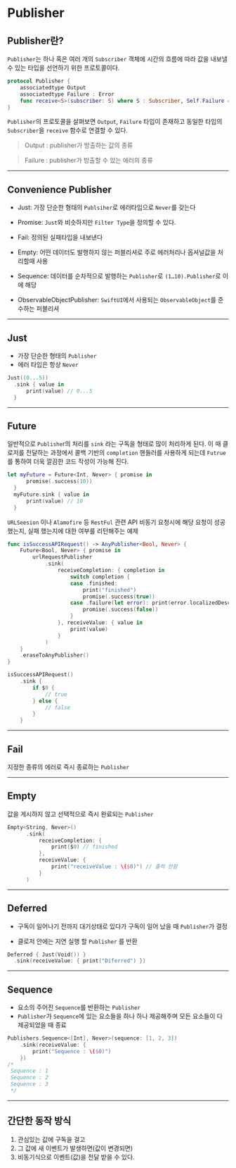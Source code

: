 # Publisher

## Publisher란?
`Publisher`는 하나 혹은 여러 개의 `Subscriber` 객체에 시간의 흐름에 따라 값을 내보낼 수 있는 타입을 선언하기 위한 프로토콜이다.

```swift
protocol Publisher {
    associatedtype Output
    associatedtype Failure : Error
    func receive<S>(subscriber: S) where S : Subscriber, Self.Failure == S.Failure, Self.Output == S.Input
}
```

`Publisher`의 프로토콜을 살펴보면 `Output`, `Failure` 타입이 존재하고 동일한 타입의 `Subscriber`을 `receive` 함수로 연결할 수 있다.
> Output : publisher가 방출하는 값의 종류

> Failure : publisher가 방출할 수 있는 에러의 종류

***

## Convenience Publisher

- Just: 가장 단순한 형태의 `Publsiher`로 에러타입으로 `Never`를 갖는다

- Promise: `Just`와 비슷하지만 `Filter Type`을 정의할 수 있다.

- Fail: 정의된 실패타입을 내보낸다

- Empty: 어떤 데이터도 발행하지 않는 퍼블리셔로 주로 에러처리나 옵셔널값을 처리할때 사용

- Sequence: 데이터를 순차적으로 발행하는 `Publisher`로 `(1…10).Publisher`로 이에 해당

- ObservableObjectPublisher: `SwiftUI`에서 사용되는 `ObservableObject`를 준수하는 퍼블리셔

***

## Just
- 가장 단순한 형태의 `Publisher`
- 에러 타입은 항상 `Never`
```swift
Just((0...5))
  .sink { value in
      print(value) // 0...5
  }
```

***

## Future
일반적으로 `Publishe`r의 처리를 `sink` 라는 구독을 형태로 많이 처리하게 된다. 이 때 클로저를 전달하는 과정에서 콜백 기반의 `completion` 핸들러를 사용하게 되는데 `Futrue`를 통하여 더욱 깔끔한 코드 작성이 가능해 진다.

```swift
let myFuture = Future<Int, Never> { promise in
      promise(.success(10))
  }
  myFuture.sink { value in
      print(value) // 10
  }
```

`URLSeesion` 이나 `Alamofire` 등 `RestFul` 관련 API 비동기 요청시에 해당 요청이 성공했는지, 실패 했는지에 대한 여부를 리턴해주는 예제

```swift
func isSuccessAPIRequest() -> AnyPublisher<Bool, Never> { 
    Future<Bool, Never> { promise in 
        urlRequestPublisher
            .sink(
                receiveCompletion: { completion in 
                    switch completion {
                    case .finished: 
                        print("finished")
                        promise(.success(true))
                    case .failure(let error): print(error.localizedDescription)
                        promise(.success(false))
                    }
                }, receiveValue: { value in
                    print(value)
                }
            )
    }
    .eraseToAnyPublisher()
}

isSuccessAPIRequest()
	.sink { 
		if $0 {
			// true
		} else {
			// false
		}
	}
```

***

## Fail
지정한 종류의 에러로 즉시 종료하는 `Publisher`

***

## Empty
값을 게시하지 않고 선택적으로 즉시 완료되는 `Publisher`

```swift
Empty<String, Never>()
      .sink(
          receiveCompletion: { 
              print($0) // finished
          },
          receiveValue: {
              print("receiveValue : \($0)") // 출력 안함
          }
      )
```

***

## Deferred
- 구독이 일어나기 전까지 대기상태로 있다가 구독이 일어 났을 때 `Publisher`가 결정

- 클로저 안에는 지연 실행 할 `Publisher` 를 반환

```swift
Deferred { Just(Void()) }
  .sink(receiveValue: { print("Diferred") })
```

***

## Sequence
- 요소의 주어진 `Sequence`를 반환하는 `Publisher`
- `Publisher`가 `Sequence`에 있는 요소들을 하나 하나 제공해주며 모든 요소들이 다 제공되었을 때 종료

```swift
Publishers.Sequence<[Int], Never>(sequence: [1, 2, 3])
    .sink(receiveValue: { 
        print("Sequence : \($0)")
    })
/*
 Sequence : 1
 Sequence : 2
 Sequence : 3
 */
```

***

## 간단한 동작 방식

1. 관심있는 값에 구독을 걸고
2. 그 값에 새 이벤트가 발생하면(값이 변경되면)
3. 비동기식으로 이벤트(값)을 전달 받을 수 있다.